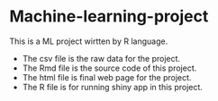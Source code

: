 # Machine-learning-project
This is a ML project wirtten by R language.
- The csv file is the raw data for the project.
- The Rmd file is the source code of this project.
- The html file is final web page for the project.
- The R file is for running shiny app in this project.
